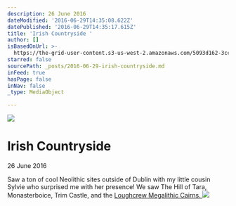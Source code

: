```yaml
---
description: 26 June 2016
dateModified: '2016-06-29T14:35:08.622Z'
datePublished: '2016-06-29T14:35:17.615Z'
title: 'Irish Countryside '
author: []
isBasedOnUrl: >-
  https://the-grid-user-content.s3-us-west-2.amazonaws.com/5093d162-3cc7-4692-96c7-cfca420b15b7.jpg
starred: false
sourcePath: _posts/2016-06-29-irish-countryside.md
inFeed: true
hasPage: false
inNav: false
_type: MediaObject

---
```

![](https://the-grid-user-content.s3-us-west-2.amazonaws.com/5093d162-3cc7-4692-96c7-cfca420b15b7.jpg)

# Irish Countryside 

26 June 2016

Saw a ton of cool Neolithic sites outside of Dublin with my little cousin Sylvie who surprised me with her presence! We saw The Hill of Tara, Monasterboice, Trim Castle, and the [Loughcrew Megalithic Cairns. ][0]
![](https://the-grid-user-content.s3-us-west-2.amazonaws.com/1f0ea5e7-410f-448b-9149-00df418b6d15.jpg)

[0]: http://www.knowth.com/loughcrew.htm